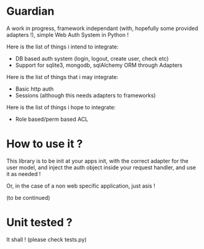 Guardian
========

A work in progress, framework independant (with, hopefully some provided adapters !), simple Web Auth System in Python !

Here is the list of things i intend to integrate:
- DB based auth system (login, logout, create user, check etc)
- Support for sqlite3, mongodb, sqlAlchemy ORM through Adapters

Here is the list of things that i may integrate:
- Basic http auth
- Sessions (although this needs adapters to frameworks)

Here is the list of things i hope to integrate:
- Role based/perm based ACL


How to use it ?
===============

This library is to be init at your apps init, with the correct adapter for the user model, and inject the auth object inside your request handler, and use it as needed !

Or, in the case of a non web specific application, just asis !

(to be continued)

Unit tested ?
=============

It shall ! (please check tests.py)